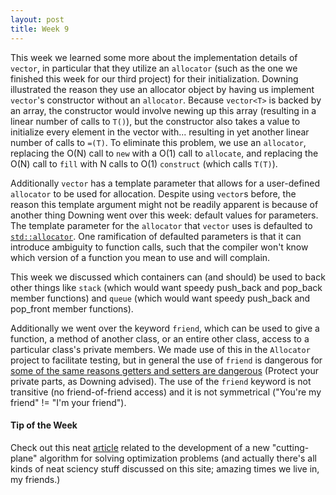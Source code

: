 ```yaml
---
layout: post
title: Week 9
---
```


This week we learned some more about the implementation details of `vector`, in particular that they utilize an `allocator` (such as the one we finished this week for our third project) for their initialization. Downing illustrated the reason they use an allocator object by having us implement `vector`'s constructor without an `allocator`. Because `vector<T>` is backed by an array, the constructor would involve newing up this array (resulting in a linear number of calls to `T()`), but the constructor also takes a value to initialize every element in the vector with... resulting in yet another linear number of calls to `=(T)`. To eliminate this problem, we use an `allocator`, replacing the O(N) call to `new` with a O(1) call to `allocate`, and replacing the O(N) call to `fill` with N calls to O(1) `construct` (which calls `T(T)`).

Additionally `vector` has a template parameter that allows for a user-defined `allocator` to be used for allocation. Despite using `vector`s before, the reason this template argument might not be readily apparent is because of another thing Downing went over this week: default values for parameters. The template parameter for the `allocator` that `vector` uses is defaulted to [`std::allocator`](http://www.cplusplus.com/reference/memory/allocator/). One ramification of defaulted parameters is that it can introduce ambiguity to function calls, such that the compiler won't know which version of a function you mean to use and will complain.

This week we discussed which containers can (and should) be used to back other things like `stack` (which would want speedy push_back and pop_back member functions) and `queue` (which would want speedy push_back and pop_front member functions).

Additionally we went over the keyword `friend`, which can be used to give a function, a method of another class, or an entire other class, access to a particular class's private members. We made use of this in the `Allocator` project to facilitate testing, but in general the use of `friend` is dangerous for [some of the same reasons getters and setters are dangerous](http://www.javaworld.com/article/2073723/core-java/why-getter-and-setter-methods-are-evil.html) (Protect your private parts, as Downing advised). The use of the `friend` keyword is not transitive (no friend-of-friend access) and it is not symmetrical ("You're my friend" != "I'm your friend").

#### Tip of the Week

Check out this neat [article](http://www.sciencedaily.com/releases/2015/10/151023121847.htm) related to the development of a new "cutting-plane" algorithm for solving optimization problems (and actually there's all kinds of neat sciency stuff discussed on this site; amazing times we live in, my friends.)
